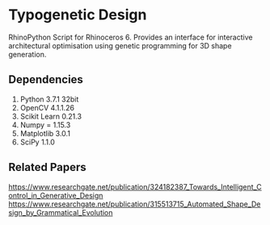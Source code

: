 Typogenetic Design
==================

RhinoPython Script for Rhinoceros 6. Provides an interface for interactive architectural optimisation 
using genetic programming for 3D shape generation.

Dependencies
------------

1. Python 3.7.1 32bit
2. OpenCV 4.1.1.26
3. Scikit Learn 0.21.3
4. Numpy = 1.15.3
5. Matplotlib 3.0.1
6. SciPy 1.1.0

Related Papers
--------------

https://www.researchgate.net/publication/324182387_Towards_Intelligent_Control_in_Generative_Design
https://www.researchgate.net/publication/315513715_Automated_Shape_Design_by_Grammatical_Evolution
